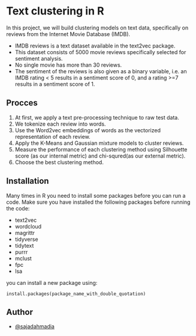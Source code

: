 
# Text clustering in R
In this project, we will build clustering models on text data, specifically on reviews from the Internet Movie Database (IMDB).

* IMDB reviews is a text dataset available in the text2vec package.
* This dataset consists of 5000 movie reviews specifically selected for sentiment analysis.
* No single movie has more than 30 reviews.
* The sentiment of the reviews is also given as a binary variable, i.e. an IMDB rating < 5 results in a sentiment score of 0, and a rating >=7 results in a sentiment score of 1.

## Procces
1. At first, we apply a text pre-processing technique to raw test data.
2. We tokenize each review into words.
3. Use the Word2vec embeddings of words as the vectorized representation of each review.
4. Apply the K-Means and Gaussian mixture models to cluster reviews.
5. Measure the performance of each clustering method using Silhouette score (as our internal metric) and chi-squred(as our external metric).
6. Choose the best clustering method.

## Installation

Many times in R you need to install some packages before you can run a code. Make sure you have installed the following packages before running the code:

* text2vec
* wordcloud
* magrittr
* tidyverse
* tidytext
* purrr
* mclust
* fpc
* lsa

you can install a new package using:
`````
install.packages(package_name_with_double_quotation)
`````
    
## Author

- [@sajadahmadia](https://github.com/sajadahmadia)

